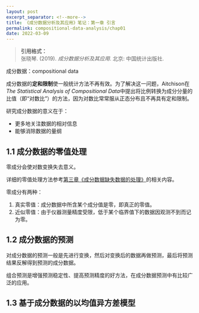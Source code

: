 ```yaml
---
layout: post
excerpt_separator: <!--more-->
title: 《成分数据分析及其应用》笔记：第一章 引言
permalink: compositional-data-analysis/chap01
date: 2022-03-09
---
```


<blockquote>
  <b>引用格式：</b><br>
  张晓琴. (2019). <i>成分数据分析及其应用</i>. 北京: 中国统计出版社.
</blockquote>

成分数据：compositional data

成分数据的**定和限制**使一般统计方法不再有效。为了解决这一问题，Aitchison在*The Statistical Analysis of Compositional Data*中提出将比例转换为成分分量的比值（即“对数比”）的方法，因为对数比常常服从正态分布且不再具有定和限制。

研究成分数据的意义在于：

- 更多地关注数据的相对信息
- 能够消除数据的量纲

## 1.1   成分数据的零值处理

零成分会使对数变换失去意义。

<span class="sidenote-number">
  详细的零值处理方法参考<a href="https://conchaespina.github.io/compositional-data-analysis/chap03">第三章《成分数据缺失数据的处理》</a>的相关内容。
</span>

零成分有两种：

1. 真实零值：成分数据中所含某个成分值是零，即真正的零值。
2. 近似零值：由于仪器测量精度受限，低于某个临界值下的数据因观测不到而记为零。

## 1.2   成分数据的预测

对成分数据的预测一般是先进行变换，然后对变换后的数据再做预测，最后将预测结果反解得到预测的成分数据。

组合预测是增强预测稳定性、提高预测精度的好方法，在成分数据预测中有比较广泛的应用。

## 1.3   基于成分数据的以均值异方差模型


























